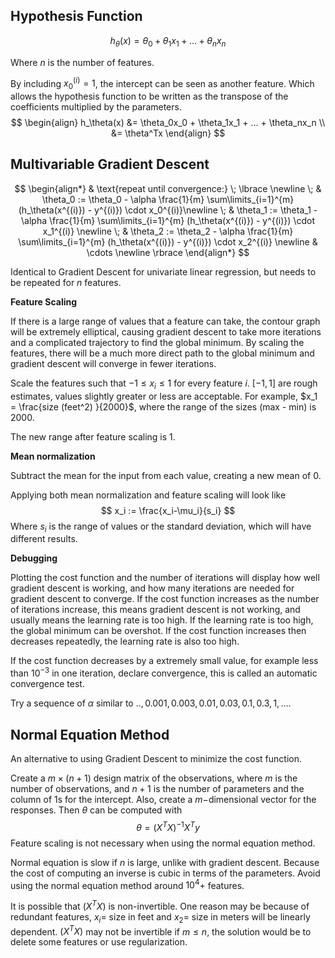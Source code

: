 ## Hypothesis Function

$$
h_\theta(x) = \theta_0 + \theta_1x_1 + ... + \theta_nx_n
$$

Where $n$ is the number of features.

By including $x^{(i)}_0 = 1$, the intercept can be seen as another feature. Which allows the hypothesis function to be written as the transpose of the coefficients multiplied by the parameters.
$$
\begin{align}
h_\theta(x) &= \theta_0x_0 + \theta_1x_1 + ... + \theta_nx_n \\
&= \theta^Tx
\end{align}
$$


## Multivariable Gradient Descent

$$
\begin{align*} & \text{repeat until convergence:} \; \lbrace \newline \; & \theta_0 := \theta_0 - \alpha \frac{1}{m} \sum\limits_{i=1}^{m} (h_\theta(x^{(i)}) - y^{(i)}) \cdot x_0^{(i)}\newline \; & \theta_1 := \theta_1 - \alpha \frac{1}{m} \sum\limits_{i=1}^{m} (h_\theta(x^{(i)}) - y^{(i)}) \cdot x_1^{(i)} \newline \; & \theta_2 := \theta_2 - \alpha \frac{1}{m} \sum\limits_{i=1}^{m} (h_\theta(x^{(i)}) - y^{(i)}) \cdot x_2^{(i)} \newline & \cdots \newline \rbrace \end{align*}
$$

Identical to Gradient Descent for univariate linear regression, but needs to be repeated for $n$ features.

**Feature Scaling**

If there is a large range of values that a feature can take, the contour graph will be extremely elliptical, causing gradient descent to take more iterations and a complicated trajectory to find the global minimum. By scaling the features, there will be a much more direct path to the global minimum and gradient descent will converge in fewer iterations.

Scale the features such that $-1 \le x_i \le 1$ for every feature $i$. $[-1,1]$ are rough estimates, values slightly greater or less are acceptable. For example, $x_1 = \frac{size (feet^2) }{2000}$, where the range of the sizes (max - min) is 2000.

The new range after feature scaling is 1.

**Mean normalization**

Subtract the mean for the input from each value, creating a new mean of 0. 

Applying both mean normalization and feature scaling will look like
$$
x_i := \frac{x_i-\mu_i}{s_i}
$$
Where $s_i$ is the range of values or the standard deviation, which will have different results.

**Debugging**

Plotting the cost function and the number of iterations will display how well gradient descent is working, and how many iterations are needed for gradient descent to converge. If the cost function increases as the number of iterations increase, this means gradient descent is not working, and usually means the learning rate is too high. If the learning rate is too high, the global minimum can be overshot. If the cost function increases then decreases repeatedly, the learning rate is also too high.

If the cost function decreases by a extremely small value, for example less than $10^{-3}$ in one iteration, declare convergence, this is called an automatic convergence test.

Try a sequence of $\alpha$ similar to $..,0.001, 0.003, 0.01, 0.03, 0.1, 0.3, 1,...$.

## Normal Equation Method

An alternative to using Gradient Descent to minimize the cost function.

Create a $m \times (n+1)$ design matrix of the observations, where $m$ is the number of observations, and $n+1$ is the number of parameters and the column of 1s for the intercept. Also, create a $m-$dimensional vector for the responses. Then $\theta$ can be computed with
$$
\theta = (X^TX)^{-1}X^Ty
$$
Feature scaling is not necessary when using the normal equation method.

Normal equation is slow if $n$ is large, unlike with gradient descent. Because the cost of computing an inverse is cubic in terms of the parameters. Avoid using the normal equation method around $10^4+$ features.

It is possible that $(X^TX)$ is non-invertible. One reason may be because of redundant features, $x_i =$ size in feet and $x_2 =$ size in meters will be linearly dependent. $(X^TX)$ may not be invertible if $m \le n$, the solution would be to delete some features or use regularization.